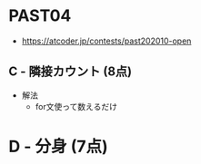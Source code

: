 # PAST04
* https://atcoder.jp/contests/past202010-open

## C - 隣接カウント (8点)
* 解法
  - for文使って数えるだけ


# D - 分身 (7点)
